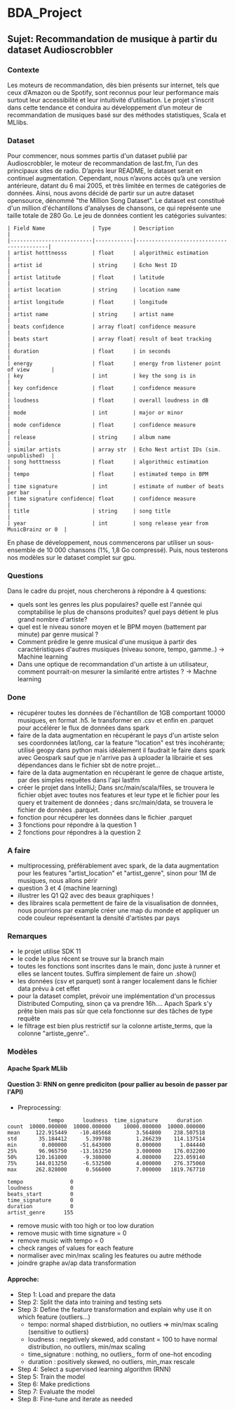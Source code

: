 # BDA_Project

## Sujet: Recommandation de musique à partir du dataset Audioscrobbler

### Contexte
Les moteurs de recommandation, dès bien présents sur internet, tels que ceux d’Amazon ou de Spotify, sont reconnus pour leur performance mais surtout leur accessibilité et leur intuitivité d’utilisation. Le projet s’inscrit dans cette tendance et conduira au développement d’un moteur de recommandation de musiques basé sur des méthodes statistiques, Scala et MLlibs. 

### Dataset
Pour commencer, nous sommes partis d'un dataset publié par Audioscrobbler, le moteur de recommandation de last.fm, l’un des principaux sites de radio. D’après leur README, le dataset serait en continuel augmentation. Cependant, nous n’avons accès qu’à une version antérieure, datant du 6 mai 2005, et très limitée en termes de catégories de données. Ainsi, nous avons décidé de partir sur un autre dataset opensource, dénommé "the Million Song Dataset". Le dataset est constitué d'un million d'échantillons d'analyses de chansons, ce qui représente une taille totale de 280 Go. Le jeu de données contient les catégories suivantes:

```
| Field Name               | Type       | Description                              |
|--------------------------|------------|------------------------------------------|
| artist hotttnesss        | float      | algorithmic estimation                   |
| artist id                | string     | Echo Nest ID                             |
| artist latitude          | float      | latitude                                 |
| artist location          | string     | location name                            |
| artist longitude         | float      | longitude                                |
| artist name              | string     | artist name                              |
| beats confidence         | array float| confidence measure                       |
| beats start              | array float| result of beat tracking                  |
| duration                 | float      | in seconds                               |
| energy                   | float      | energy from listener point of view       |
| key                      | int        | key the song is in                       |
| key confidence           | float      | confidence measure                       |
| loudness                 | float      | overall loudness in dB                   |
| mode                     | int        | major or minor                           |
| mode confidence          | float      | confidence measure                       |
| release                  | string     | album name                               |
| similar artists          | array str  | Echo Nest artist IDs (sim. unpublished)  |
| song hotttnesss          | float      | algorithmic estimation                   |
| tempo                    | float      | estimated tempo in BPM                   |
| time signature           | int        | estimate of number of beats per bar      |
| time signature confidence| float      | confidence measure                       |
| title                    | string     | song title                               |
| year                     | int        | song release year from MusicBrainz or 0  |

```

En phase de développement, nous commencerons par utiliser un sous-ensemble de 10 000 chansons (1%, 1,8 Go compressé). Puis, nous testerons nos modèles sur le dataset complet sur gpu. 

### Questions
Dans le cadre du projet, nous chercherons à répondre à 4 questions: 
- quels sont les genres les plus populaires? quelle est l'année qui comptabilise le plus de chansons produites? quel pays détient le plus grand nombre d'artiste?
- quel est le niveau sonore moyen et le BPM moyen (battement par minute) par genre musical ?
- Comment prédire le genre musical d'une musique à partir des caractéristiques d'autres musiques (niveau sonore, tempo, gamme..) -> Machine learning
- Dans une optique de recommandation d'un artiste à un utilisateur, comment pourrait-on mesurer la similarité entre artistes ? -> Machne learning

### Done
- récupérer toutes les données de l'échantillon de 1GB comportant 10000 musiques, en format .h5. le transformer en .csv et enfin en .parquet pour accélérer le flux de données dans spark
- faire de la data augmentation en récupérant le pays d'un artiste selon ses coordonnées lat/long, car la feature "location" est très incohérante; utilisé geopy dans python mais idéalement il faudrait le faire dans spark avec Geospark sauf que je n'arrive pas à uploader la librairie et ses dépendances dans le fichier sbt de notre projet...
- faire de la data augmentation en récupérant le genre de chaque artiste, par des simples requêtes dans l'api lastfm
- créer le projet dans IntelliJ; Dans src/main/scala/files, se trouvera le fichier objet avec toutes nos features et leur type et le fichier pour les query et traitement de données ; dans src/main/data, se trouvera le fichier de données .parquet. 
- fonction pour récupérer les données dans le fichier .parquet
- 3 fonctions pour répondre à la question 1
- 2 fonctions pour répondres à la question 2

### A faire
- multiprocessing, préférablement avec spark, de la data augmentation pour les features "artist_location" et "artist_genre", sinon pour 1M de musiques, nous allons périr
- question 3 et 4 (machine learning)
- illustrer les Q1 Q2 avec des beaux graphiques !
- des libraires scala permettent de faire de la visualisation de données, nous pourrions par example créer une map du monde et appliquer un code couleur représentant la densité d'artistes par pays

### Remarques
- le projet utilise SDK 11
- le code le plus récent se trouve sur la branch main
- toutes les fonctions sont inscrites dans le main, donc juste à runner et elles se lancent toutes. Suffira simplement de faire un .show()
- les données (csv et parquet) sont à ranger localement dans le fichier data prévu à cet effet 
- pour la dataset complet, prévoir une implémentation d'un processus Distributed Computing, sinon ça va prendre 16h.... Apach Spark s'y prête bien mais pas sûr que cela fonctionne sur des tâches de type requête
- le filtrage est bien plus restrictif sur la colonne artiste_terms, que la colonne "artiste_genre".. 

### Modèles
#### Apache Spark MLlib
#### Question 3: RNN on genre prediciton (pour pallier au besoin de passer par l'API)
- Preprocessing:
``` 
             tempo      loudness  time_signature      duration
count  10000.000000  10000.000000    10000.000000  10000.000000
mean     122.915449    -10.485668        3.564800    238.507518
std       35.184412      5.399788        1.266239    114.137514
min        0.000000    -51.643000        0.000000      1.044440
25%       96.965750    -13.163250        3.000000    176.032200
50%      120.161000     -9.380000        4.000000    223.059140
75%      144.013250     -6.532500        4.000000    276.375060
max      262.828000      0.566000        7.000000   1819.767710
```
```
tempo               0
loudness            0
beats_start         0
time_signature      0
duration            0
artist_genre      155
```

- remove music with too high or too low duration
- remove music with time signature = 0
- remove music with tempo = 0
- check ranges of values for each feature
- normaliser avec min/max scaling les features ou autre méthode
- joindre graphe av/ap data transformation

#### Approche:
- Step 1: Load and prepare the data
- Step 2: Split the data into training and testing sets
- Step 3: Define the feature transformation and explain why use it on which feature (outliers...)
    - tempo: normal shaped distrbiution, no outliers => min/max scaling (sensitive to outliers)
    - loudness : negatively skewed, add constant = 100 to have normal distribution, no outliers, min/max scaling
    - time_signature : nothing, no outliers,, form of one-hot encoding
    - duration : positively skewed, no outliers, min_max rescale
- Step 4: Select a supervised learning algorithm (RNN)
- Step 5: Train the model
- Step 6: Make predictions
- Step 7: Evaluate the model
- Step 8: Fine-tune and iterate as needed

